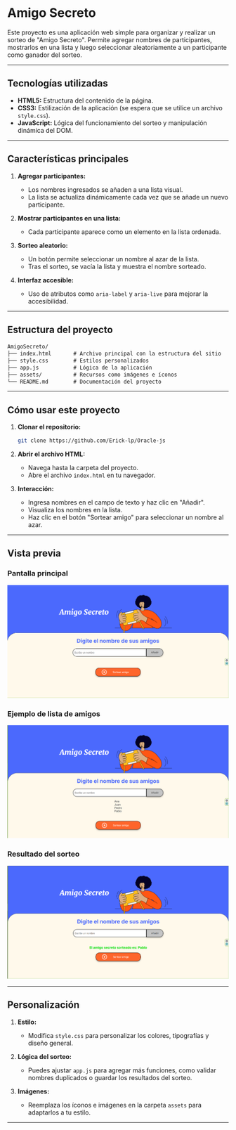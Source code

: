 # Amigo Secreto

Este proyecto es una aplicación web simple para organizar y realizar un sorteo de "Amigo Secreto". Permite agregar nombres de participantes, mostrarlos en una lista y luego seleccionar aleatoriamente a un participante como ganador del sorteo.

---

## Tecnologías utilizadas

- **HTML5:** Estructura del contenido de la página.
- **CSS3:** Estilización de la aplicación (se espera que se utilice un archivo `style.css`).
- **JavaScript:** Lógica del funcionamiento del sorteo y manipulación dinámica del DOM.

---

## Características principales

1. **Agregar participantes:**
   - Los nombres ingresados se añaden a una lista visual.
   - La lista se actualiza dinámicamente cada vez que se añade un nuevo participante.

2. **Mostrar participantes en una lista:**
   - Cada participante aparece como un elemento en la lista ordenada.

3. **Sorteo aleatorio:**
   - Un botón permite seleccionar un nombre al azar de la lista.
   - Tras el sorteo, se vacía la lista y muestra el nombre sorteado.

4. **Interfaz accesible:**
   - Uso de atributos como `aria-label` y `aria-live` para mejorar la accesibilidad.

---

## Estructura del proyecto

```
AmigoSecreto/
├── index.html       # Archivo principal con la estructura del sitio
├── style.css        # Estilos personalizados
├── app.js           # Lógica de la aplicación
├── assets/          # Recursos como imágenes e íconos
└── README.md        # Documentación del proyecto
```

---

## Cómo usar este proyecto

1. **Clonar el repositorio:**
   ```bash
   git clone https://github.com/Erick-lp/Oracle-js
   ```

2. **Abrir el archivo HTML:**
   - Navega hasta la carpeta del proyecto.
   - Abre el archivo `index.html` en tu navegador.

3. **Interacción:**
   - Ingresa nombres en el campo de texto y haz clic en "Añadir".
   - Visualiza los nombres en la lista.
   - Haz clic en el botón "Sortear amigo" para seleccionar un nombre al azar.

---

## Vista previa

### Pantalla principal

![Pantalla principal](assets/pantalla-principal.png)

### Ejemplo de lista de amigos

![Lista de amigos](assets/pantalla-lista.png)

### Resultado del sorteo

![Resultado del sorteo](assets/pantalla-resultado.png)

---

## Personalización

1. **Estilo:**
   - Modifica `style.css` para personalizar los colores, tipografías y diseño general.

2. **Lógica del sorteo:**
   - Puedes ajustar `app.js` para agregar más funciones, como validar nombres duplicados o guardar los resultados del sorteo.

3. **Imágenes:**
   - Reemplaza los íconos e imágenes en la carpeta `assets` para adaptarlos a tu estilo.

---
